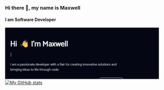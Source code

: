 ### Hi there 👋, my name is Maxwell
#### I am Software Developer
![I am Software Developer](https://github.com/AmazingJoMax/AmazingJoMax/blob/main/banner.gif)
[![My GitHub stats](https://github-readme-stats.vercel.app/api?username=AmazingJoMax)](https://github.com/anuraghazra/github-readme-stats)
 
